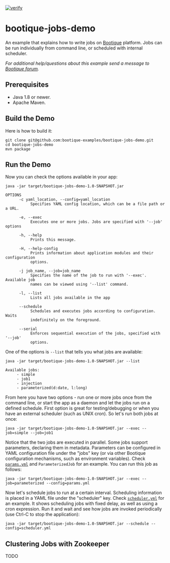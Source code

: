 [![verify](https://github.com/bootique-examples/bootique-jobs-demo/actions/workflows/verify.yml/badge.svg)](https://github.com/bootique-examples/bootique-jobs-demo/actions/workflows/verify.yml)

# bootique-jobs-demo

An example that explains how to write jobs on [Bootique](http://bootique.io) platform. Jobs can be run individually from command line, or scheduled with internal scheduler.

*For additional help/questions about this example send a message to
[Bootique forum](https://groups.google.com/forum/#!forum/bootique-user).*

## Prerequisites

* Java 1.8 or newer.
* Apache Maven.

## Build the Demo

Here is how to build it:

	git clone git@github.com:bootique-examples/bootique-jobs-demo.git
	cd bootique-jobs-demo
	mvn package

## Run the Demo

Now you can check the options available in your app:

    java -jar target/bootique-jobs-demo-1.0-SNAPSHOT.jar

    OPTIONS
          -c yaml_location, --config=yaml_location
               Specifies YAML config location, which can be a file path or a URL.
    
          -e, --exec
               Executes one or more jobs. Jobs are specified with '--job' options
    
          -h, --help
               Prints this message.
    
          -H, --help-config
               Prints information about application modules and their configuration
               options.
    
          -j job_name, --job=job_name
               Specifies the name of the job to run with '--exec'. Available job
               names can be viewed using '--list' command.
    
          -l, --list
               Lists all jobs available in the app
    
          --schedule
               Schedules and executes jobs according to configuration. Waits
               indefinitely on the foreground.
    
          --serial
               Enforces sequential execution of the jobs, specified with '--job'
               options.

One of the options is ```--list``` that tells you what jobs are available:

    java -jar target/bootique-jobs-demo-1.0-SNAPSHOT.jar --list

    Available jobs:
         - simple
         - job1
         - injection
         - parameterized(d:date, l:long)

From here you have two options - run one or more jobs once from the command line, or start the app as a daemon and let
the jobs run on a defined schedule. First option is great for testing/debugging or when you have an external scheduler
(such as UNIX cron). So let's run both jobs at once:

    java -jar target/bootique-jobs-demo-1.0-SNAPSHOT.jar --exec --job=simple --job=job1

Notice that the two jobs are executed in parallel. Some jobs support parameters, declaring them in metadata. Parameters
can be configured in YAML configuration file under the "jobs" key (or via other Bootique configuration mechanisms, such
as environment variables). Check [```params.yml```](https://github.com/bootique-examples/bootique-jobs-demo/blob/master/params.yml) and ```ParameterizedJob``` for an example. You can run this job as
follows:

    java -jar target/bootique-jobs-demo-1.0-SNAPSHOT.jar --exec --job=parameterized --config=params.yml

Now let's schedule jobs to run at a certain interval. Scheduling information is placed in a YAML file under
the "scheduler" key. Check [```scheduler.yml```](https://github.com/bootique-examples/bootique-jobs-demo/blob/master/scheduler.yml) for an example. It shows scheduling jobs with fixed delay, as well
as using a cron expression. Run it and wait and see how jobs are invoked periodically (use Ctrl-C to stop the application):

    java -jar target/bootique-jobs-demo-1.0-SNAPSHOT.jar --schedule --config=scheduler.yml


## Clustering Jobs with Zookeeper

TODO
